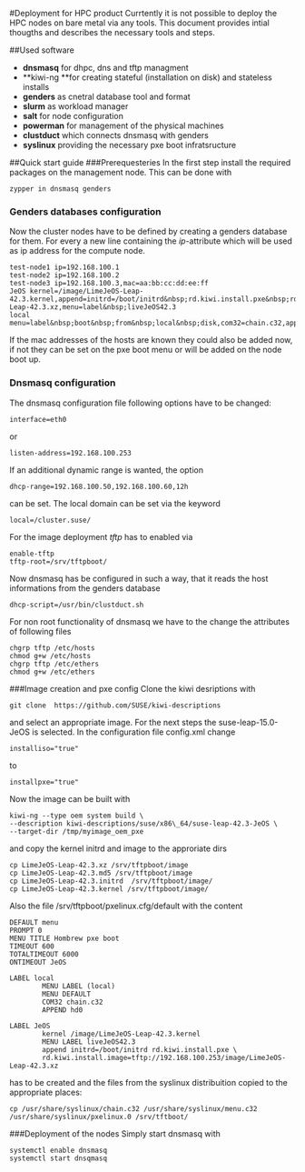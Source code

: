 #Deployment for HPC product
Currtently it is not possible to deploy the HPC nodes on bare metal via any tools. This document provides intial thougths and describes the necessary tools and steps.

##Used software

   * **dnsmasq** for dhpc, dns and tftp managment
   * **kiwi-ng **for creating stateful (installation on disk) and stateless installs
   * **genders** as cnetral database tool and format
   * **slurm** as workload manager
   * **salt** for node configuration
   * **powerman** for management of the physical machines
   * **clustduct** which connects dnsmasq with genders
   * **syslinux** providing the necessary pxe boot infratsructure

##Quick start guide
###Prerequesteries
In the first step install the required packages on the management node. This can be done with
```
zypper in dnsmasq genders
```
### Genders databases configuration
Now the cluster nodes have to be defined by creating a genders database for them. For every a new line containing the *ip*-attribute which will be used as ip address for the compute node.
```
test-node1 ip=192.168.100.1
test-node2 ip=192.168.100.2
test-node3 ip=192.168.100.3,mac=aa:bb:cc:dd:ee:ff
JeOS kernel=/image/LimeJeOS-Leap-42.3.kernel,append=initrd=/boot/initrd&nbsp;rd.kiwi.install.pxe&nbsp;rd.kiwi.install.image=tftp://192.168.100.253/image/LimeJeOS-Leap-42.3.xz,menu=label&nbsp;liveJeOS42.3
local menu=label&nbsp;boot&nbsp;from&nbsp;local&nbsp;disk,com32=chain.c32,append=hd0,mandatoryentry
```
If the mac addresses of the hosts are known they could also be added now, if not they can be set on the pxe boot menu or will be added on the node boot up.

### Dnsmasq configuration
The dnsmasq configuration file following options have to be changed:
```
interface=eth0
```
or 
```
listen-address=192.168.100.253
```
If an additional dynamic range is wanted, the option 
```
dhcp-range=192.168.100.50,192.168.100.60,12h
```
can be set.
The local domain can be set via the keyword 
```
local=/cluster.suse/
```
For the image deployment *tftp* has to enabled via
```
enable-tftp
tftp-root=/srv/tftpboot/
```
Now dnsmasq has be configured in such a way, that it reads the host informations from the genders database
```
dhcp-script=/usr/bin/clustduct.sh
```
For non root functionality of dnsmasq we have to the change the attributes of following files
```
chgrp tftp /etc/hosts
chmod g+w /etc/hosts
chgrp tftp /etc/ethers
chmod g+w /etc/ethers
```
###Image creation and pxe config
Clone the kiwi desriptions with
```
git clone  https://github.com/SUSE/kiwi-descriptions
```
and select an appropriate image. For the next steps the suse-leap-15.0-JeOS is selected. In the
configuration file config.xml change 
```
installiso="true"
``` 
to 
```
installpxe="true"
```
Now the image can be built with
```
kiwi-ng --type oem system build \
--description kiwi-descriptions/suse/x86\_64/suse-leap-42.3-JeOS \
--target-dir /tmp/myimage_oem_pxe
```
and copy the kernel initrd and image to the approriate dirs
```
cp LimeJeOS-Leap-42.3.xz /srv/tftpboot/image
cp LimeJeOS-Leap-42.3.md5 /srv/tftpboot/image
cp LimeJeOS-Leap-42.3.initrd  /srv/tftpboot/image/
cp LimeJeOS-Leap-42.3.kernel /srv/tftpboot/image/
```
Also the file /srv/tftpboot/pxelinux.cfg/default
with the content
```
DEFAULT menu
PROMPT 0
MENU TITLE Hombrew pxe boot
TIMEOUT 600
TOTALTIMEOUT 6000
ONTIMEOUT JeOS

LABEL local
        MENU LABEL (local)
        MENU DEFAULT
        COM32 chain.c32
        APPEND hd0

LABEL JeOS
        kernel /image/LimeJeOS-Leap-42.3.kernel
        MENU LABEL liveJeOS42.3
        append initrd=/boot/initrd rd.kiwi.install.pxe \
        rd.kiwi.install.image=tftp://192.168.100.253/image/LimeJeOS-Leap-42.3.xz
```
has to be created and the files from the syslinux distribuition copied to the appropriate places:
```
cp /usr/share/syslinux/chain.c32 /usr/share/syslinux/menu.c32 /usr/share/syslinux/pxelinux.0 /srv/tftboot/
```
###Deployment of the nodes
Simply start dnsmasq with
```
systemctl enable dnsmasq
systemctl start dnsqmasq
```
